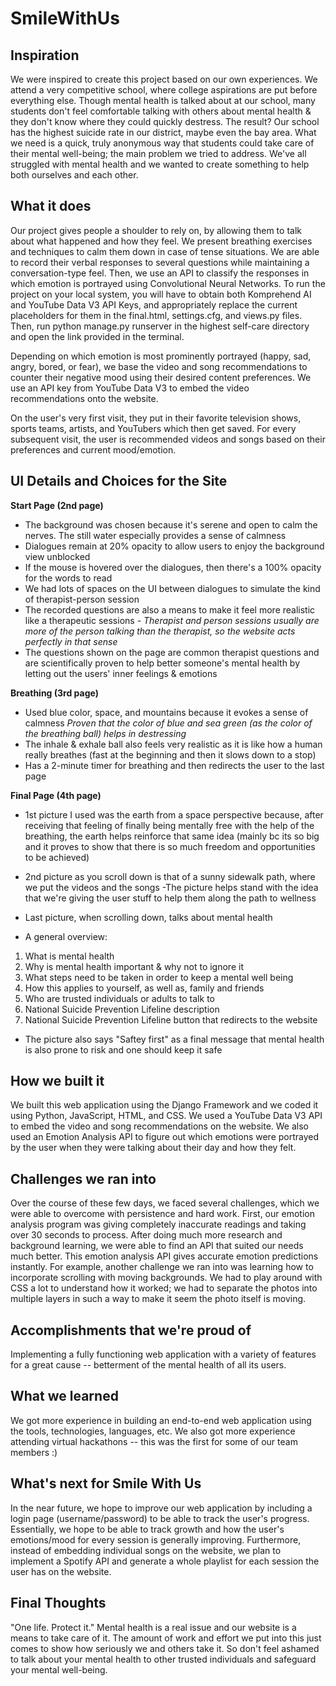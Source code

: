 # SmileWithUs
## Inspiration

We were inspired to create this project based on our own experiences. We attend a very competitive school, where college aspirations are put before everything else. Though mental health is talked about at our school, many students don't feel comfortable talking with others about mental health & they don't know where they could quickly destress. The result? Our school has the highest suicide rate in our district, maybe even the bay area. What we need is a quick, truly anonymous way that students could take care of their mental well-being; the main problem we tried to address. We've all struggled with mental health and we wanted to create something to help both ourselves and each other. 

## What it does

Our project gives people a shoulder to rely on, by allowing them to talk about what happened and how they feel. We present breathing exercises and techniques to calm them down in case of tense situations. We are able to record their verbal responses to several questions while maintaining a conversation-type feel. Then, we use an API to classify the responses in which emotion is portrayed using Convolutional Neural Networks. To run the project on your local system, you will have to obtain both Komprehend AI and YouTube Data V3 API Keys, and appropriately replace the current placeholders for them in the final.html, settings.cfg, and views.py files. Then, run python manage.py runserver in the highest self-care directory and open the link provided in the terminal. 

Depending on which emotion is most prominently portrayed (happy, sad, angry, bored, or fear), we base
the video and song recommendations to counter their negative mood using their desired content preferences. We use an API key from YouTube Data V3 to embed the video recommendations onto the website. 

On the user's very first visit, they put in their favorite television shows, sports teams, artists, and YouTubers which then get saved. For every subsequent visit, the user is recommended videos and songs based on their preferences and current mood/emotion. 


## UI Details and Choices for the Site

**Start Page (2nd page)**
- The background was chosen because it's serene and open to calm the nerves. The still water especially provides a sense of calmness
- Dialogues remain at 20% opacity to allow users to enjoy the background view unblocked
- If the mouse is hovered over the dialogues, then there's a 100% opacity for the words to read
- We had lots of spaces on the UI between dialogues to simulate the kind of therapist-person session
- The recorded questions are also a means to make it feel more realistic like a therapeutic sessions
_- Therapist and person sessions usually are more of the person talking than the therapist, so the website acts perfectly in that sense_
- The questions shown on the page are common therapist questions and are scientifically proven to help better someone's mental health by letting out the users' inner feelings & emotions

**Breathing (3rd page)**
- Used blue color, space, and mountains because it evokes a sense of calmness
_Proven that the color of blue and sea green (as the color of the breathing ball) helps in destressing_
- The inhale & exhale ball also feels very realistic as it is like how a human really breathes (fast at the beginning and then it slows down to a stop)
- Has a 2-minute timer for breathing and then redirects the user to the last page

**Final Page (4th page)**
- 1st picture I used was the earth from a space perspective because, after receiving that feeling of finally being mentally free with the help of the breathing, the earth helps reinforce that same idea (mainly bc its so big and it proves to show that there is so much freedom and opportunities to be achieved)
- 2nd picture as you scroll down is that of a sunny sidewalk path, where we put the videos and the songs
-The picture helps stand with the idea that we're giving the user stuff to help them along the path to wellness

- Last picture, when scrolling down, talks about mental health 
- A general overview:
1. What is mental health
2. Why is mental health important & why not to ignore it
3. What steps need to be taken in order to keep a mental well being
4. How this applies to yourself, as well as, family and friends
5. Who are trusted individuals or adults to talk to
6. National Suicide Prevention Lifeline description
7.  National Suicide Prevention Lifeline button that redirects to the website
 - The picture also says "Saftey first" as a final message that mental health is also prone to risk and one should keep it safe


## How we built it

We built this web application using the Django Framework and we coded it using Python, JavaScript, HTML, and CSS. We used a YouTube Data V3 API to embed the video and song recommendations on the website. We also used an Emotion Analysis API to figure out which emotions were portrayed by the user when they were talking about their day and how they felt. 

## Challenges we ran into

Over the course of these few days, we faced several challenges, which we were able to overcome with persistence and hard work. First, our emotion analysis program was giving completely inaccurate readings and taking over 30 seconds to process. After doing much more research and background learning, we were able to find an API that suited our needs much better. This emotion analysis API gives accurate emotion predictions instantly. For example, another challenge we ran into was learning how to incorporate scrolling with moving backgrounds. We had to play around with CSS a lot to understand how it worked; we had to separate the photos into multiple layers in such a way to make it seem the photo itself is moving. 

## Accomplishments that we're proud of

Implementing a fully functioning web application with a variety of features for a great cause -- betterment of the mental health of all its users. 

## What we learned

We got more experience in building an end-to-end web application using the tools, technologies, languages, etc. We also got more experience attending virtual hackathons -- this was the first for some of our team members :)

## What's next for Smile With Us

In the near future, we hope to improve our web application by including a login page (username/password) to be able to track the user's progress. Essentially, we hope to be able to track growth and how the user's emotions/mood for every session is generally improving. Furthermore, instead of embedding individual songs on the website, we plan to implement a Spotify API and generate a whole playlist for each session the user has on the website. 

## Final Thoughts
"One life. Protect it." Mental health is a real issue and our website is a means to take care of it. The amount of work and effort we put into this just comes to show how seriously we and others take it. So don't feel ashamed to talk about your mental health to other trusted individuals and safeguard your mental well-being.
